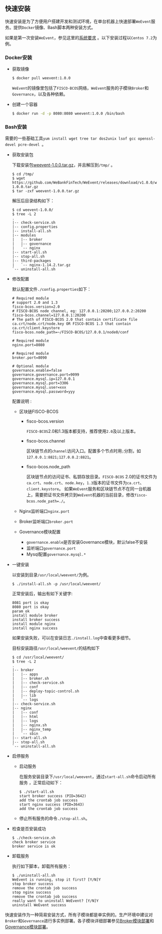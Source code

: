 ## 快速安装

快速安装是为了方便用户搭建开发和测试环境，在单台机器上快速部署`WeEvent`服务。提供`Docker`镜像、Bash脚本两种安装方式。

如果是第一次安装`WeEvent`，参见这里的[系统要求](./environment.html) 。以下安装过程以`Centos 7.2`为例。

### Docker安装

- 获取镜像

  ```bash
  $ docker pull weevent:1.0.0
  ```

  `WeEvent`的镜像里包括了`FISCO-BCOS`网络，`WeEvent`服务的子模块`Broker`和`Governance`，以及各种依赖。

- 创建一个容器

  ```bash
  $ docker run -d -p 8080:8080 weevent:1.0.0 /bin/bash
  ```

### Bash安装

需要的一些基础工具`yum install wget tree tar dos2unix lsof gcc openssl-devel pcre-devel `。

- 获取安装包

  下载安装包[weevent-1.0.0.tar.gz](https://github.com/WeBankFinTech/WeEvent/releases/download/v1.0.0/weevent-1.0.0.tar.gz)，并且解压到`/tmp/` 。

  ```shell
  $ cd /tmp/
  $ wget https://github.com/WeBankFinTech/WeEvent/releases/download/v1.0.0/weevent-1.0.0.tar.gz
  $ tar -zxf weevent-1.0.0.tar.gz
  ```

  解压后目录结构如下：

  ```shell
  $ cd weevent-1.0.0/ 
  $ tree -L 2
  .
  |-- check-service.sh
  |-- config.properties
  |-- install-all.sh
  |-- modules
  |   |-- broker
  |   |-- governance
  |   `-- nginx
  |-- start-all.sh
  |-- stop-all.sh
  |-- third-packages
  |   `-- nginx-1.14.2.tar.gz
  `-- uninstall-all.sh
  ```
  
- 修改配置

  默认配置文件`./config.properties`如下：

  ```properties
  # Required module
  # support 2.0 and 1.3
  fisco-bcos.version=2.0
  # FISCO-BCOS node channel, eg: 127.0.0.1:20200;127.0.0.2:20200
  fisco-bcos.channel=127.0.0.1:20200
  # The path of FISCO-BCOS 2.0 that contain certificate file ca.crt/node.crt/node.key OR FISCO-BCOS 1.3 that contain ca.crt/client.keystore
  fisco-bcos.node_path=~/FISCO-BCOS/127.0.0.1/node0/conf
  
  # Required module
  nginx.port=8080
  
  # Required module
  broker.port=8090
  
  # Optional module
  governance.enable=false
  governance.governance.port=9099
  governance.mysql.ip=127.0.0.1
  governance.mysql.port=3306
  governance.mysql.user=xxx
  governance.mysql.password=yyy
  ```
  
  配置说明 :
  
  - 区块链FISCO-BCOS
  
    - fisco-bcos.version
  
      `FISCO-BCOS`2.0和1.3版本都支持，推荐使用`2.0`及以上版本。
  
    - fisco-bcos.channel
  
      区块链节点的`channel`访问入口。配置多个节点时用`;`分割，如`127.0.0.1:8821;127.0.0.2:8821`。
  
    - fisco-bcos.node_path
  
      区块链节点的访问证书、私钥存放目录。`FISCO-BCOS` 2.0的证书文件为`ca.crt`、`node.crt`、`node.key`，`1.3`版本的证书文件为`ca.crt`、`client.keystore`。
      如果`WeEvent`服务和区块链节点不在同一台机器上，需要把证书文件拷贝到`WeEvent`机器的当前目录，修改`fisco-bcos.node_path=./`。
  
  - Nginx监听端口`nginx.port`
  
  - Broker监听端口`broker.port`
  
  - Governance模块配置
  
    - `governance.enable`是否安装Governance模块，默认false不安装
    - 监听端口`governance.port`
    - Mysql配置`governance.mysql.*`
  
- 一键安装

  以安装到目录`/usr/local/weevent/`为例。

  ```shell
  $ ./install-all.sh -p /usr/local/weevent/
  ```

  正常安装后，输出有如下关键字:

  ```
  8081 port is okay
  8080 port is okay
  param ok
  install module broker 
  install broker success 
  install module nginx 
  install nginx success 
  ```

  如果安装失败，可以在安装日志`./install.log`中查看更多细节。

  目标安装路径`/usr/local/weevent/`的结构如下

  ```shell
  $ cd /usr/local/weevent/
  $ tree -L 2
  .
  |-- broker					    
  |   |-- apps
  |   |-- broker.sh
  |   |-- check-service.sh
  |   |-- conf
  |   |-- deploy-topic-control.sh
  |   |-- lib  
  |   `-- logs
  |-- check-service.sh				
  |-- nginx					    	
  |   |-- conf
  |   |-- html
  |   |-- logs
  |   |-- nginx.sh
  |   |-- nginx_temp
  |   `-- sbin   
  |-- start-all.sh					
  |-- stop-all.sh				    
  `-- uninstall-all.sh
  ```

- 启停服务
  - 启动服务

    在服务安装目录下`/usr/local/weevent`，通过`start-all.sh`命令启动所有服务 ，正常启动如下：

    ```shell
    $ ./start-all.sh
    start broker success (PID=3642)
    add the crontab job success
    start nginx success (PID=3643)
    add the crontab job success
    ```

  - 停止所有服务的命令`./stop-all.sh`。

- 检查是否安装成功

    ```shell
    $ ./check-service.sh
    check broker service 
    broker service is ok
    ```

- 卸载服务

  执行如下脚本，卸载所有服务：

  ```shell
  $ ./uninstall-all.sh
  WeEvent is running, stop it first? [Y/N]Y 
  stop broker success
  remove the crontab job success
  stop nginx success
  remove the crontab job success
  really want to uninstall WeEvent? [Y/N]Y
  uninstall WeEvent success 
  ```

快速安装作为一种简易安装方式，所有子模块都是单实例的。生产环境中建议对`Broker`和`Governance`进行多实例部署。各子模块详细部署参见[Broker模块部署](./module/broker.html)和[Governance模块部署](./module/governance.html)。